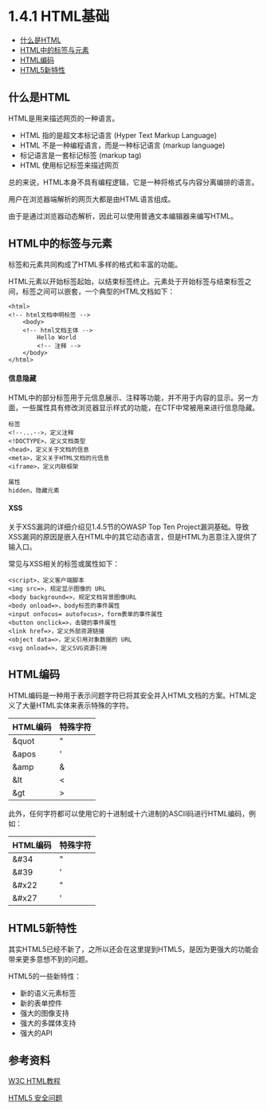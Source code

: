 # 1.4.1 HTML基础

- [什么是HTML](#什么是HTML)
- [HTML中的标签与元素](#HTML中的标签与元素)
- [HTML编码](#HTML编码)
- [HTML5新特性](#HTML5新特性)

## 什么是HTML

HTML是用来描述网页的一种语言。

- HTML 指的是超文本标记语言 (Hyper Text Markup Language)
- HTML 不是一种编程语言，而是一种标记语言 (markup language)
- 标记语言是一套标记标签 (markup tag)
- HTML 使用标记标签来描述网页

总的来说，HTML本身不具有编程逻辑，它是一种将格式与内容分离编排的语言。

用户在浏览器端解析的网页大都是由HTML语言组成。

由于是通过浏览器动态解析，因此可以使用普通文本编辑器来编写HTML。

## HTML中的标签与元素

标签和元素共同构成了HTML多样的格式和丰富的功能。

HTML元素以开始标签起始，以结束标签终止。元素处于开始标签与结束标签之间，标签之间可以嵌套，一个典型的HTML文档如下：

```
<html>
<!-- html文档申明标签 -->
	<body>
	<!-- html文档主体 -->
		Hello World
		<!-- 注释 -->   
	</body>
</html>
```

#### 信息隐藏

HTML中的部分标签用于元信息展示、注释等功能，并不用于内容的显示。另一方面，一些属性具有修改浏览器显示样式的功能，在CTF中常被用来进行信息隐藏。


```
标签
<!--...-->，定义注释
<!DOCTYPE>，定义文档类型
<head>，定义关于文档的信息
<meta>，定义关于HTML文档的元信息
<iframe>，定义内联框架

属性
hidden，隐藏元素
```

#### XSS

关于XSS漏洞的详细介绍见1.4.5节的OWASP Top Ten Project漏洞基础。导致XSS漏洞的原因是嵌入在HTML中的其它动态语言，但是HTML为恶意注入提供了输入口。

常见与XSS相关的标签或属性如下：

```
<script>，定义客户端脚本
<img src=>，规定显示图像的 URL
<body background=>，规定文档背景图像URL
<body onload=>，body标签的事件属性
<input onfocus= autofocus>，form表单的事件属性
<button onclick=>，击键的事件属性
<link href=>，定义外部资源链接
<object data=>，定义引用对象数据的 URL
<svg onload=>，定义SVG资源引用
```


## HTML编码
HTML编码是一种用于表示问题字符已将其安全并入HTML文档的方案。HTML定义了大量HTML实体来表示特殊的字符。


|HTML编码|特殊字符|
|-------|-------|
| &quot |   "   |
| &apos |   '   |
| &amp  |   &   |
| &lt   |   <   |
| &gt   |   >   |

此外，任何字符都可以使用它的十进制或十六进制的ASCII码进行HTML编码，例如：

|HTML编码|特殊字符|
|-------|-------|
| &#34  |   "   |
| &#39  |   '   |
| &#x22 |   "   |
| &#x27 |   '   |

## HTML5新特性

其实HTML5已经不新了，之所以还会在这里提到HTML5，是因为更强大的功能会带来更多意想不到的问题。

HTML5的一些新特性：

- 新的语义元素标签
- 新的表单控件
- 强大的图像支持
- 强大的多媒体支持
- 强大的API

## 参考资料

[W3C HTML教程](http://www.w3school.com.cn/html/)

[HTML5 安全问题](http://html5sec.org/)



